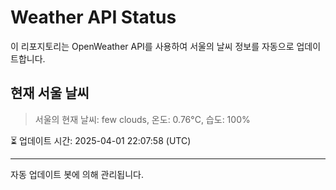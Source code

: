 
# Weather API Status

이 리포지토리는 OpenWeather API를 사용하여 서울의 날씨 정보를 자동으로 업데이트합니다.

## 현재 서울 날씨
> 서울의 현재 날씨: few clouds, 온도: 0.76°C, 습도: 100%

⏳ 업데이트 시간: 2025-04-01 22:07:58 (UTC)

---
자동 업데이트 봇에 의해 관리됩니다.
